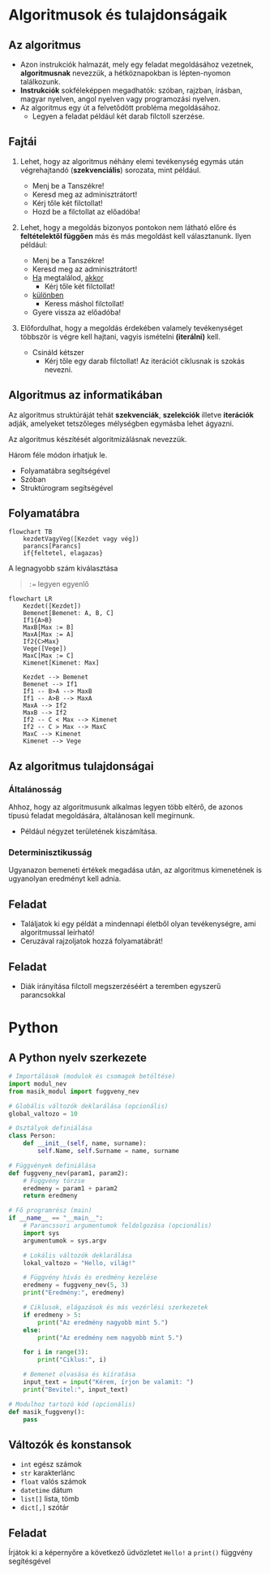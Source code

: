 # Algoritmusok és  tulajdonságaik

## Az algoritmus
- Azon instrukciók halmazát, mely egy feladat megoldásához vezetnek, **algoritmusnak** nevezzük, a hétköznapokban is lépten-nyomon találkozunk.
- **Instrukciók** sokféleképpen megadhatók: szóban, rajzban, írásban, magyar nyelven, angol nyelven vagy programozási nyelven.
- Az algoritmus egy út a felvetődött probléma megoldásához. 
    - Legyen a feladat például két darab filctoll szerzése. 

## Fajtái

1. Lehet, hogy az algoritmus néhány elemi tevékenység egymás után végrehajtandó (**szekvenciális**) sorozata, mint például.
    - Menj be a Tanszékre!
    - Keresd meg az adminisztrátort!
    - Kérj tőle két filctollat!
    - Hozd be a filctollat az előadóba!

1. Lehet, hogy a megoldás bizonyos pontokon nem látható előre és **feltételektől függően** más és más megoldást kell választanunk. Ilyen például:
    - Menj be a Tanszékre!
    - Keresd meg az adminisztrátort!
    - <ins>Ha</ins> megtalálod, <ins>akkor</ins>
        - Kérj tőle két filctollat!
    - <ins>különben</ins>
        - Keress máshol filctollat!
    - Gyere vissza az előadóba!

1. Előfordulhat, hogy a megoldás érdekében valamely tevékenységet többször is végre kell hajtani, vagyis ismételni **(iterálni)** kell.
    - Csináld kétszer
        - Kérj tőle egy darab filctollat!
Az iterációt ciklusnak is szokás nevezni. 

## Algoritmus az informatikában

Az algoritmus struktúráját tehát **szekvenciák**, **szelekciók** illetve **iterációk** adják, amelyeket tetszőleges mélységben egymásba lehet ágyazni.

Az algoritmus készítését algoritmizálásnak nevezzük.

Három féle módon írhatjuk le.
- Folyamatábra segítségével
- Szóban
- Struktúrogram segítségével

## Folyamatábra

```mermaid
flowchart TB
    kezdetVagyVeg([Kezdet vagy vég])
    parancs[Parancs]
    if{feltetel, elagazas}
```
A legnagyobb szám kiválasztása
> `:=` legyen egyenlő
```mermaid
flowchart LR
	Kezdet([Kezdet])
    Bemenet[Bemenet: A, B, C]
    If1{A>B}
    MaxB[Max := B]
    MaxA[Max := A]
    If2{C>Max}
    Vege([Vege]) 
    MaxC[Max := C]
    Kimenet[Kimenet: Max]

    Kezdet --> Bemenet
    Bemenet --> If1
    If1 -- B>A --> MaxB
    If1 -- A>B --> MaxA
    MaxA --> If2
    MaxB --> If2
    If2 -- C < Max --> Kimenet
    If2 -- C > Max --> MaxC
    MaxC --> Kimenet
    Kimenet --> Vege
```

## Az algoritmus tulajdonságai
### Általánosság
Ahhoz, hogy az algoritmusunk alkalmas legyen több eltérő, de azonos típusú feladat megoldására, általánosan kell megírnunk.
- Például négyzet területének kiszámítása.
### Determinisztikusság
Ugyanazon bemeneti értékek megadása után, az algoritmus kimenetének is ugyanolyan eredményt kell adnia.

## Feladat

- Találjatok ki egy példát a mindennapi életből olyan tevékenységre, ami algoritmussal leírható!
- Ceruzával rajzoljatok hozzá folyamatábrát!

## Feladat
- Diák irányítása filctoll megszerzéséért a teremben egyszerű parancsokkal

# Python

## A Python nyelv szerkezete

```py
# Importálások (modulok és csomagok betöltése)
import modul_nev
from masik_modul import fuggveny_nev

# Globális változók deklarálása (opcionális)
global_valtozo = 10

# Osztályok definiálása
class Person:
    def __init__(self, name, surname):
        self.Name, self.Surname = name, surname

# Függvények definiálása
def fuggveny_nev(param1, param2):
    # Függvény törzse
    eredmeny = param1 + param2
    return eredmeny

# Fő programrész (main)
if __name__ == "__main__":
    # Parancssori argumentumok feldolgozása (opcionális)
    import sys
    argumentumok = sys.argv

    # Lokális változók deklarálása
    lokal_valtozo = "Hello, világ!"

    # Függvény hívás és eredmény kezelése
    eredmeny = fuggveny_nev(5, 3)
    print("Eredmény:", eredmeny)

    # Ciklusok, elágazások és más vezérlési szerkezetek
    if eredmeny > 5:
        print("Az eredmény nagyobb mint 5.")
    else:
        print("Az eredmény nem nagyobb mint 5.")

    for i in range(3):
        print("Ciklus:", i)

    # Bemenet olvasása és kiíratása
    input_text = input("Kérem, írjon be valamit: ")
    print("Bevitel:", input_text)

# Modulhoz tartozó kód (opcionális)
def masik_fuggveny():
    pass
```

## Változók és konstansok
- `int` egész számok
- `str` karakterlánc
- `float` valós számok
- `datetime` dátum
- `list[]` lista, tömb
- `dict[,]` szótár

## Feladat
Írjátok ki a képernyőre a következő üdvözletet `Hello!` a `print()` függvény segítésgével